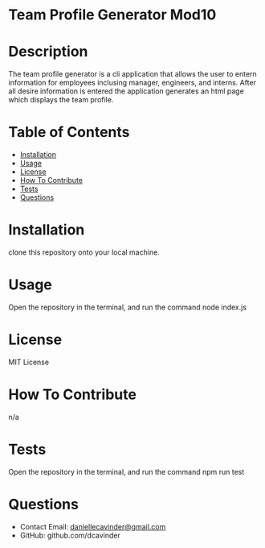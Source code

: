 # Team Profile Generator Mod10

# Description
The team profile generator is a cli application that allows the user to entern information for employees inclusing manager, engineers, and interns. After all desire information is entered the application generates an html page which displays the team profile.

# Table of Contents 
* [Installation](#-Installation)
* [Usage](#-Usage)
* [License](#-License)
* [How To Contribute](#-How-To-Contribute)
* [Tests](#-Tests)
* [Questions](#-Questions)
    
# Installation
clone this repository onto your local machine.
# Usage
Open the repository in the terminal, and run the command node index.js
# License 
MIT License 
# How To Contribute
n/a
# Tests
Open the repository in the terminal, and run the command npm run test
# Questions 
* Contact Email: daniellecavinder@gmail.com
* GitHub: github.com/dcavinder